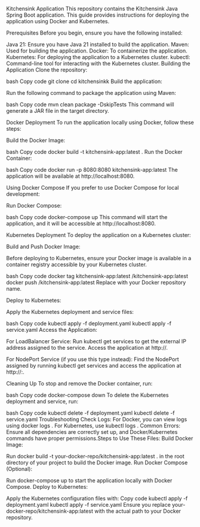 Kitchensink Application
This repository contains the Kitchensink Java Spring Boot application. This guide provides instructions for deploying the application using Docker and Kubernetes.

Prerequisites
Before you begin, ensure you have the following installed:

Java 21: Ensure you have Java 21 installed to build the application.
Maven: Used for building the application.
Docker: To containerize the application.
Kubernetes: For deploying the application to a Kubernetes cluster.
kubectl: Command-line tool for interacting with the Kubernetes cluster.
Building the Application
Clone the repository:

bash
Copy code
git clone <repository-url>
cd kitchensinkk
Build the application:

Run the following command to package the application using Maven:

bash
Copy code
mvn clean package -DskipTests
This command will generate a JAR file in the target directory.

Docker Deployment
To run the application locally using Docker, follow these steps:

Build the Docker Image:

bash
Copy code
docker build -t kitchensink-app:latest .
Run the Docker Container:

bash
Copy code
docker run -p 8080:8080 kitchensink-app:latest
The application will be available at http://localhost:8080.

Using Docker Compose
If you prefer to use Docker Compose for local development:

Run Docker Compose:

bash
Copy code
docker-compose up
This command will start the application, and it will be accessible at http://localhost:8080.

Kubernetes Deployment
To deploy the application on a Kubernetes cluster:

Build and Push Docker Image:

Before deploying to Kubernetes, ensure your Docker image is available in a container registry accessible by your Kubernetes cluster.

bash
Copy code
docker tag kitchensink-app:latest <your-docker-repo>/kitchensink-app:latest
docker push <your-docker-repo>/kitchensink-app:latest
Replace <your-docker-repo> with your Docker repository name.

Deploy to Kubernetes:

Apply the Kubernetes deployment and service files:

bash
Copy code
kubectl apply -f deployment.yaml
kubectl apply -f service.yaml
Access the Application:

For LoadBalancer Service: Run kubectl get services to get the external IP address assigned to the service. Access the application at http://<external-ip>.

For NodePort Service (if you use this type instead): Find the NodePort assigned by running kubectl get services and access the application at http://<node-ip>:<node-port>.

Cleaning Up
To stop and remove the Docker container, run:

bash
Copy code
docker-compose down
To delete the Kubernetes deployment and service, run:

bash
Copy code
kubectl delete -f deployment.yaml
kubectl delete -f service.yaml
Troubleshooting
Check Logs: For Docker, you can view logs using docker logs <container-id>. For Kubernetes, use kubectl logs <pod-name>.
Common Errors: Ensure all dependencies are correctly set up, and Docker/Kubernetes commands have proper permissions.Steps to Use These Files:
Build Docker Image:

Run docker build -t your-docker-repo/kitchensink-app:latest . in the root directory of your project to build the Docker image.
Run Docker Compose (Optional):

Run docker-compose up to start the application locally with Docker Compose.
Deploy to Kubernetes:

Apply the Kubernetes configuration files with:
Copy code
kubectl apply -f deployment.yaml
kubectl apply -f service.yaml
Ensure you replace your-docker-repo/kitchensink-app:latest with the actual path to your Docker repository.
